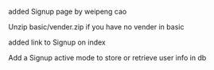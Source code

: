 






added Signup page by weipeng cao

Unzip basic/vender.zip if you have no vender in basic

added link to Signup on index

Add a Signup active mode to store or retrieve user info in db
